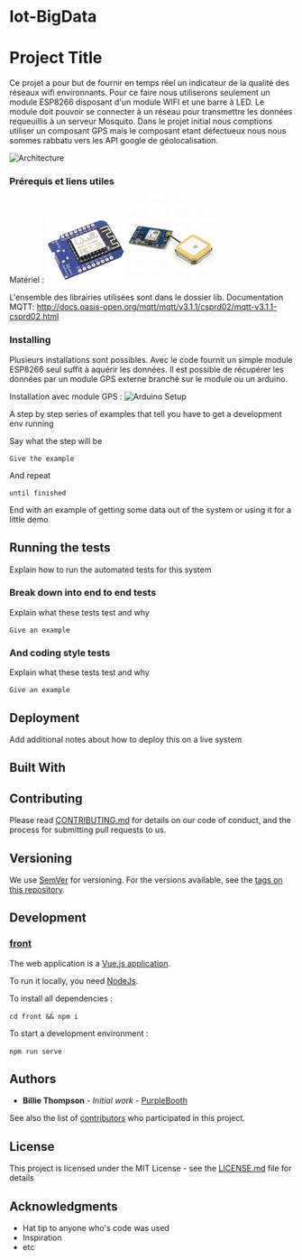# Iot-BigData
# Project Title

Ce projet a pour but de fournir en temps réel un indicateur de la qualité des réseaux wifi environnants. Pour ce faire nous utiliserons seulement un module ESP8266 disposant d'un module WIFI et une barre à LED. Le module doit pouvoir se connecter à un réseau pour transmettre les données requeuillis à un serveur Mosquito.
Dans le projet initial nous comptions utiliser un composant GPS mais le composant etant défectueux nous nous sommes rabbatu vers les API google de géolocalisation.

![Architecture](https://github.com/JulSar/Iot-BigData/tree/master/assets/archi.PNG)

### Prérequis et liens utiles

Matériel :
![Wemos](https://github.com/JulSar/Iot-BigData/raw/master/assets/esp8266-Wemos.jpg)
![GPS](https://github.com/JulSar/Iot-BigData/raw/master/assets/neo-6m1.jpg)

L'ensemble des librairies utilisées sont dans le dossier lib.
Documentation MQTT:
http://docs.oasis-open.org/mqtt/mqtt/v3.1.1/csprd02/mqtt-v3.1.1-csprd02.html

### Installing

Plusieurs installations sont possibles. Avec le code fournit un simple module ESP8266 seul suffit à aquérir les données.
Il est possible de récupérer les données par un module GPS externe branché sur le module ou un arduino.

Installation avec module GPS :
![Arduino Setup](https://github.com/JulSar/Iot-BigData/tree/master/assets/arduino_setup.png)

A step by step series of examples that tell you have to get a development env running

Say what the step will be

```
Give the example
```

And repeat

```
until finished
```

End with an example of getting some data out of the system or using it for a little demo

## Running the tests

Explain how to run the automated tests for this system

### Break down into end to end tests

Explain what these tests test and why

```
Give an example
```

### And coding style tests

Explain what these tests test and why

```
Give an example
```

## Deployment

Add additional notes about how to deploy this on a live system

## Built With

## Contributing

Please read [CONTRIBUTING.md](https://gist.github.com/PurpleBooth/b24679402957c63ec426) for details on our code of conduct, and the process for submitting pull requests to us.

## Versioning

We use [SemVer](http://semver.org/) for versioning. For the versions available, see the [tags on this repository](https://github.com/your/project/tags). 

## Development

### [front](front)

The web application is a [Vue.js application](https://vuejs.org/).

To run it locally, you need [NodeJs](https://nodejs.org/en/).

To install all dependencies :

`cd front && npm i`

To start a development environment :

`npm run serve`

## Authors

* **Billie Thompson** - *Initial work* - [PurpleBooth](https://github.com/PurpleBooth)

See also the list of [contributors](https://github.com/your/project/contributors) who participated in this project.

## License

This project is licensed under the MIT License - see the [LICENSE.md](LICENSE.md) file for details

## Acknowledgments

* Hat tip to anyone who's code was used
* Inspiration
* etc
